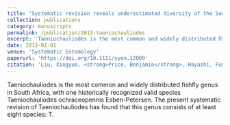 ```yaml
---
title: "Systematic revision reveals underestimated diversity of the South African endemic fishfly genus Taeniochauliodes Esben-Petersen (Megaloptera: Corydalidae)"
collection: publications
category: manuscripts
permalink: /publication/2013-taeniochauliodes
excerpt: 'Taeniochauliodes is the most common and widely distributed ﬁshﬂy genus in South Africa, with one historically recognized valid species Taeniochauliodes ochraceopennis Esben-Petersen.'
date: 2013-01-01
venue: 'Systematic Entomology'
paperurl: 'https://doi.org/10.1111/syen.12009'
citation: 'Liu, Xingyue, <strong>Price, Benjamin</strong>, Hayashi, Fumio, De Moor, Ferdinand, Yang, Ding (2013). &quot;Systematic revision reveals underestimated diversity of the South African endemic fishfly genus Taeniochauliodes Esben-Petersen (Megaloptera: Corydalidae).&quot; <i>Systematic Entomology</i> 38(3).'
---
```


Taeniochauliodes is the most common and widely distributed ﬁshﬂy genus in South Africa, with one historically recognized valid species Taeniochauliodes ochraceopennis Esben-Petersen.  The present systematic revision of Taeniochauliodes has found that this genus consists of at least eight species: T.
